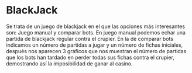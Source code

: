 # BlackJack

Se trata de un juego de blackjack en el que las opciones más interesantes son: Juego manual y comparar bots. En juego manual podemos echar una partida de blackjack regular contra el crupier. En la de comparar bots indicamos un número de partidas a jugar y un número de fichas iniciales, después nos aparecen 3 gráficos que nos muestran el número de partidas que los bots han tardado en perder todas sus fichas contra el crupier, demostrando así la imposibilidad de ganar al casino.
